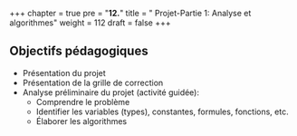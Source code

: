+++
chapter = true
pre = "<b>12.</b>"
title = " Projet-Partie 1: Analyse et algorithmes"
weight = 112
draft = false
+++


## Objectifs pédagogiques

* Présentation du projet
* Présentation de la grille de correction
* Analyse préliminaire du projet (activité guidée):
	* Comprendre le problème
	* Identifier les variables (types), constantes, formules, fonctions, etc.
	* Élaborer les algorithmes

